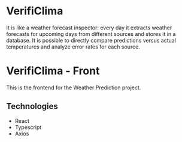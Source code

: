 # VerifiClima
It is like a weather forecast inspector: every day it extracts weather forecasts for upcoming days from different sources and stores it in a database.
It is possible to directly compare predictions versus actual temperatures and analyze error rates for each source.

# VerifiClima - Front
This is the frontend for the Weather Prediction project.

## Technologies
- React
- Typescript
- Axios
